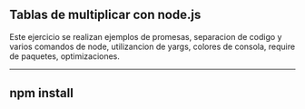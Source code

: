 ## Tablas de multiplicar con node.js

Este ejercicio se realizan ejemplos de promesas, separacion de codigo
 y varios comandos de node, utilizancion de yargs, colores de consola, 
 require de paquetes, optimizaciones.

 -----------------
 npm install
 -----------------